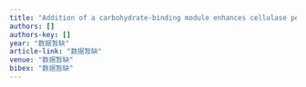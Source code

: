 ```yaml
---
title: "Addition of a carbohydrate-binding module enhances cellulase penetration into cellulose substrates"
authors: []
authors-key: []
year: "数据暂缺"
article-link: "数据暂缺"
venue: "数据暂缺"
bibex: "数据暂缺"
---
```

